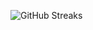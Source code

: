 ![GitHub Streaks](https://github-streaks-mqc9.onrender.com/streak/happilli/image?theme=midnight&cache_bust=1743853712&lang=ja)
